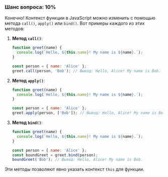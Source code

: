 ### Шанс вопроса: 10%

Конечно! Контекст функции в JavaScript можно изменить с помощью метода `call()`, `apply()` или `bind()`. Вот примеры каждого из этих методов:

1. **Метод `call()`**:
   ```javascript
   function greet(name) {
     console.log(`Hello, ${this.name}! My name is ${name}.`);
   }

   const person = { name: 'Alice' };
   greet.call(person, 'Bob'); // Вывод: Hello, Alice! My name is Bob.
   ```

2. **Метод `apply()`**:
   ```javascript
   function greet(name) {
     console.log(`Hello, ${this.name}! My name is ${name}.`);
   }

   const person = { name: 'Alice' };
   greet.apply(person, ['Bob']); // Вывод: Hello, Alice! My name is Bob.
   ```

3. **Метод `bind()`**:
   ```javascript
   function greet(name) {
     console.log(`Hello, ${this.name}! My name is ${name}.`);
   }

   const person = { name: 'Alice' };
   const boundGreet = greet.bind(person);
   boundGreet('Bob'); // Вывод: Hello, Alice! My name is Bob.
   ```

Эти методы позволяют явно указать контекст `this` для функции.